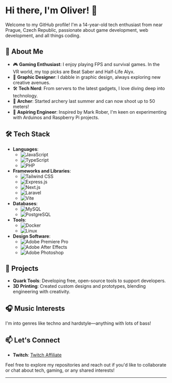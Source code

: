 # Hi there, I'm Oliver! 👋

Welcome to my GitHub profile! I'm a 14-year-old tech enthusiast from near Prague, Czech Republic, passionate about game development, web development, and all things coding.

## 🚀 About Me

- 🎮 **Gaming Enthusiast**: I enjoy playing FPS and survival games. In the VR world, my top picks are Beat Saber and Half-Life Alyx.
- 🎨 **Graphic Designer**: I dabble in graphic design, always exploring new creative avenues.
- 🛠 **Tech Nerd**: From servers to the latest gadgets, I love diving deep into technology.
- 🏹 **Archer**: Started archery last summer and can now shoot up to 50 meters!
- 🧠 **Aspiring Engineer**: Inspired by Mark Rober, I'm keen on experimenting with Arduinos and Raspberry Pi projects.

## 🛠 Tech Stack

- **Languages**:
  - ![JavaScript](https://img.shields.io/badge/-JavaScript-F7DF1E?style=flat&logo=javascript&logoColor=black)
  - ![TypeScript](https://img.shields.io/badge/-TypeScript-3178C6?style=flat&logo=typescript&logoColor=white)
  - ![PHP](https://img.shields.io/badge/-PHP-777BB4?style=flat&logo=php&logoColor=white)
- **Frameworks and Libraries**:
  - ![Tailwind CSS](https://img.shields.io/badge/-Tailwind%20CSS-38B2AC?style=flat&logo=tailwind-css&logoColor=white)
  - ![Express.js](https://img.shields.io/badge/-Express.js-000000?style=flat&logo=express&logoColor=white)
  - ![Next.js](https://img.shields.io/badge/-Next.js-000000?style=flat&logo=nextdotjs&logoColor=white)
  - ![Laravel](https://img.shields.io/badge/-Laravel-FF2D20?style=flat&logo=laravel&logoColor=white)
  - ![Vite](https://img.shields.io/badge/-Vite-646CFF?style=flat&logo=vite&logoColor=white)
- **Databases**:
  - ![MySQL](https://img.shields.io/badge/-MySQL-4479A1?style=flat&logo=mysql&logoColor=white)
  - ![PostgreSQL](https://img.shields.io/badge/-PostgreSQL-4169E1?style=flat&logo=postgresql&logoColor=white)
- **Tools**:
  - ![Docker](https://img.shields.io/badge/-Docker-2496ED?style=flat&logo=docker&logoColor=white)
  - ![Linux](https://img.shields.io/badge/-Linux-FCC624?style=flat&logo=linux&logoColor=black)
- **Design Software**:
  - ![Adobe Premiere Pro](https://img.shields.io/badge/-Adobe%20Premiere%20Pro-9999FF?style=flat&logo=adobe-premiere-pro&logoColor=white)
  - ![Adobe After Effects](https://img.shields.io/badge/-Adobe%20After%20Effects-9999FF?style=flat&logo=adobe-after-effects&logoColor=white)
  - ![Adobe Photoshop](https://img.shields.io/badge/-Adobe%20Photoshop-31A8FF?style=flat&logo=adobe-photoshop&logoColor=white)

## 🌟 Projects

- **Quark Tools**: Developing free, open-source tools to support developers.
- **3D Printing**: Created custom designs and prototypes, blending engineering with creativity.

## 🎧 Music Interests

I'm into genres like techno and hardstyle—anything with lots of bass!

## 📫 Let's Connect

- **Twitch**: [Twitch Affiliate](https://www.twitch.tv/yourusername)

Feel free to explore my repositories and reach out if you'd like to collaborate or chat about tech, gaming, or any shared interests!

---
